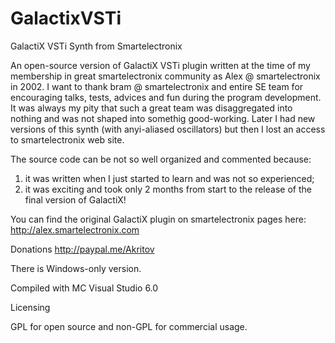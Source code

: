 # GalactixVSTi
GalactiX VSTi Synth from Smartelectronix

An open-source version of GalactiX VSTi plugin written at the time of my membership in great smartelectronix community as Alex @ smartelectronix in 2002. 
I want to thank bram @ smartelectronix  and entire SE team for encouraging talks, tests, advices and fun during the program development.  It was always my pity that such a great team was disaggregated into nothing and was not shaped into somethig good-working.
Later I had new versions of this synth (with anyi-aliased oscillators) but then I lost an access to smartelectronix web site.

The source code can be not so well organized and commented because:
1. it was written when I just started to learn and was not so experienced;
2. it was exciting and took only 2 months from start to the release of the final version of GalactiX! 


You can find the original GalactiX plugin on smartelectronix pages here: http://alex.smartelectronix.com

Donations
http://paypal.me/Akritov

There is Windows-only version.

Compiled with MC Visual Studio 6.0

Licensing 

GPL for open source and non-GPL for commercial usage. 
